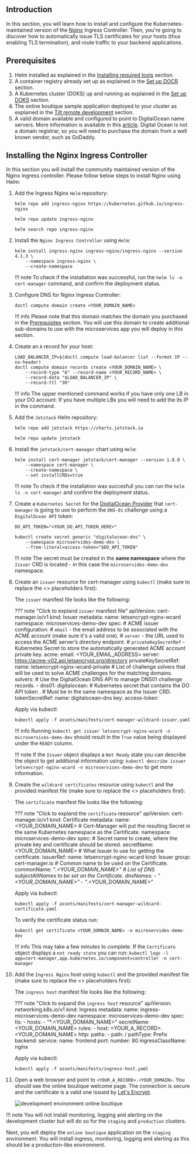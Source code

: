 ## Introduction

In this section, you will learn how to install and configure the Kubernetes-maintained version of the [Nginx](https://kubernetes.github.io/ingress-ngin) Ingress Controller. Then, you're going to discover how to automatically issue TLS certificates for your hosts (thus enabling TLS termination), and route traffic to your backend applications.

## Prerequisites

1. Helm installed as explained in the [Installing required tools](installing-required-tools.md) section.
2. A container registry already set up as explained in the [Set up DOCR](setup-docr.md) section.
3. A Kubernetes cluster (DOKS) up and running as explained in the [Set up DOKS](setup-doks.md) section.
4. The online boutique sample application deployed to your cluster as explained in the [Tilt remote development](tilt-remote.md) section.
5. A valid domain available and configured to point to DigitalOcean name servers. More information is available in this [article](https://www.digitalocean.com/community/tutorials/how-to-point-to-digitalocean-nameservers-from-common-domain-registrars). Digital Ocean is not a domain registrar, so you will need to purchase the domain from a well known vendor, such as GoDaddy.

## Installing the Nginx Ingress Controller

In this section you will install the community maintained version of the Nginx ingress controller. Please follow below steps to install Nginx using Helm:

1. Add the Ingress Nginx `Helm` repository:

    ```shell
    helm repo add ingress-nginx https://kubernetes.github.io/ingress-nginx

    helm repo update ingress-nginx

    helm search repo ingress-nginx
    ```

2. Install the `Nginx Ingress Controller` using `Helm`:

    ```shell
    helm install ingress-nginx ingress-nginx/ingress-nginx --version 4.1.3 \
        --namespace ingress-nginx \
        --create-namespace  
    ```

    !!! note
        To check if the installation was successful, run the `helm ls -n cert-manager` command, and confirm the deployment status.

3. Configure DNS for Nginx Ingress Controller:

    ```shell
    doctl compute domain create <YOUR_DOMAIN_NAME>
    ```

    !!! info
        Please note that this domain matches the domain you purchased in the [Prerequisites](#prerequisites) section. You will use this domain to create additional sub-domains to use with the microservices app you will deploy in this section.

4. Create an `A` record for your host:

    ```shell
    LOAD_BALANCER_IP=$(doctl compute load-balancer list --format IP --no-header)
    doctl compute domain records create <YOUR_DOMAIN_NAME> \
        --record-type "A" --record-name <YOUR_RECORD_NAME> \
        --record-data "$LOAD_BALANCER_IP" \
        --record-ttl "30"
    ```

    !!! info
        The upper mentioned command works if you have only one LB in your DO account. If you have multiple LBs you will need to add the its IP in the command.

5. Add the `Jetstack` Helm repository:

    ```shell
    helm repo add jetstack https://charts.jetstack.io

    helm repo update jetstack
    ```

6. Install the `jetstack/cert-manager` chart using `Helm`:

    ```shell
    helm install cert-manager jetstack/cert-manager --version 1.8.0 \
        --namespace cert-manager \
        --create-namespace \
        --set installCRDs=true
    ```

    !!! note
        To check if the installation was succesfull you can run the `helm ls -n cert-manager` and confirm the deployment status.

7. Create a `Kubernetes Secret` for the [DigitalOcean Provider](https://cert-manager.io/docs/configuration/acme/dns01/digitalocean) that `cert-manager` is going to use to perform the `DNS-01` challenge using a `DigitalOcean API` token:

    ```shell
    DO_API_TOKEN="<YOUR_DO_API_TOKEN_HERE>"

    kubectl create secret generic "digitalocean-dns" \
        --namespace microservides-demo-dev \
        --from-literal=access-token="$DO_API_TOKEN"
    ```

    !!! note
        The secret must be created in the **same namespace** where the `Issuer` CRD is located - in this case the `microservides-demo-dev` namespace.

8. Create an `issuer` resource for cert-manager using `kubectl` (make sure to replace the <> placeholders first):

    The `issuer` manifest file looks like the following:

    ??? note "Click to expland `issuer` manifest file"
            apiVersion: cert-manager.io/v1
            kind: Issuer
            metadata:
            name: letsencrypt-nginx-wcard
            namespace: microservices-demo-dev
            spec:
            # ACME issuer configuration:
            # `email` - the email address to be associated with the ACME account (make sure it's a valid one).
            # `server` - the URL used to access the ACME server’s directory endpoint.
            # `privateKeySecretRef` - Kubernetes Secret to store the automatically generated ACME account private key.
            acme:
                email: <YOUR_EMAIL_ADDRESS>
                server: https://acme-v02.api.letsencrypt.org/directory
                privateKeySecretRef:
                name: letsencrypt-nginx-wcard-private
                # List of challenge solvers that will be used to solve ACME challenges for the matching domains.
                solvers:
                # Use the DigitalOcean DNS API to manage DNS01 challenge records.
                - dns01:
                    digitalocean:
                        # Kubernetes secret that contains the DO API token .
                        # Must be in the same namespace as the Issuer CRD.
                        tokenSecretRef:
                        name: digitalocean-dns
                        key: access-token`

    Apply via kubectl:

    ```shell
    kubectl apply -f assets/manifests/cert-manager-wildcard-issuer.yaml
    ```

    !!! info
    Running `kubectl get issuer letsencrypt-nginx-wcard -n microservices-demo-dev` should result in the `True` value being displayed under the `READY` column.

    !!! note
        If the `Issuer` object displays a `Not Ready` state you can describe the object to get additional information using: `kubectl describe issuer letsencrypt-nginx-wcard -n microservices-demo-dev` to get more information.

9. Create the `wildcard certificates` resource using `kubectl` and the provided manifest file (make sure to replace the <> placeholders first):

    The `certificate` manifest file looks like the following:

    ??? note "Click to expland the `certificate` resource"
            apiVersion: cert-manager.io/v1
            kind: Certificate
            metadata:
            name: <YOUR_DOMAIN_NAME>
            # Cert-Manager will put the resulting Secret in the same Kubernetes namespace as the Certificate.
            namespace: microservices-demo-dev
            spec:
            # Secret name to create, where the private key and certificate should be stored.
            secretName: <YOUR_DOMAIN_NAME>
            # What Issuer to use for getting the certificate.
            issuerRef:
                name: letsencrypt-nginx-wcard
                kind: Issuer
                group: cert-manager.io
            # Common name to be used on the Certificate.
            commonName: "*.<YOUR_DOMAIN_NAME>"
            # List of DNS subjectAltNames to be set on the Certificate.
            dnsNames:
                - "<YOUR_DOMAIN_NAME>"
                - "*.<YOUR_DOMAIN_NAME>"

    Apply via kubectl:

    ```shell
    kubectl apply -f assets/manifests/cert-manager-wildcard-certificate.yaml
    ```

    To verify the certificate status run:

    ```shell
    kubectl get certificate <YOUR_DOMAIN_NAME> -n microservides-demo-dev
    ```

    !!! info
        This may take a few minutes to complete. If the `Certificate` object displays a `not ready state` you can run: `kubectl logs -l app=cert-manager,app.kubernetes.io/component=controller -n cert-manager`

10. Add the `Ingress Nginx` host using `kubectl` and the provided manifest file (make sure to replace the <> placeholders first):

    The `ingress host` manifest file looks like the following:

    ??? note "Click to expand the `ingress host` resource"
            apiVersion: networking.k8s.io/v1
            kind: Ingress
            metadata:
            name: ingress-microservices-demo-dev
            namespace: microservices-demo-dev
            spec:
            tls:
                - hosts:
                    - "*.<YOUR_DOMAIN_NAME>"
                secretName: <YOUR_DOMAIN_NAME>
            rules:
                - host: <YOUR_A_RECORD>.<YOUR_DOMAIN_NAME>
                http:
                    paths:
                    - path: /
                        pathType: Prefix
                        backend:
                        service:
                            name: frontend
                            port:
                            number: 80
            ingressClassName: nginx

    Apply via kubectl:

    ```shell
    kubectl apply -f assets/manifests/ingress-host.yaml 
    ```

11. Open a web browser and point to `<YOUR_A_RECORD>.<YOUR_DOMAIN>`. You should see the online boutique welcome page. The connection is secure and the certificate is a valid one issued by [Let's Encrypt](https://letsencrypt.org).

    ![development environment online boutique](microservices_demo_ingress_dev.png)

!!! note
    You will not install monitoring, logging and alerting on the development cluster but will do so for the `staging` and `production` clusters.

Next, you will deploy the `online boutique` application on the `staging` environment. You will install ingress, monitoring, logging and alerting as this should be a production-like environment.
